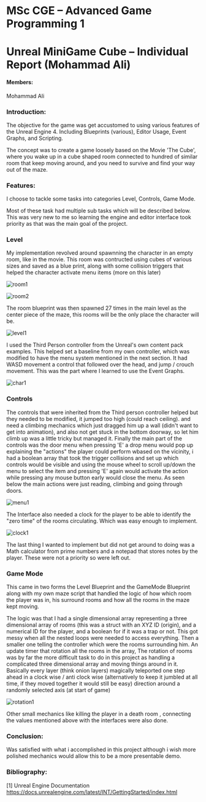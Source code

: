 # MSc CGE – Advanced Game Programming 1
# Unreal MiniGame Cube – Individual Report (Mohammad Ali)


#### Members: 

Mohammad Ali


### Introduction:

The objective for the game was get accustomed to using various features of the Unreal Engine 4. Including Blueprints (various), Editor Usage, Event Graphs, and Scripting.

The concept was to create a game loosely based on the Movie 'The Cube', where you wake up in a cube shaped room connected to hundred of similar room that keep moving around, and you need to survive and find your way out of the maze.


### Features:

I choose to tackle some tasks into categories Level, Controls, Game Mode.

Most of these task had multiple sub tasks which will be described below. This was very new to me so learning the engine and editor interface took priority as that was the main goal of the project.


### Level

My implementation revolved around spawnning the character in an empty room, like in the movie. This room was contructed using cubes of various sizes and saved as a blue print, along with some collision triggers that helped the character activate menu items (more on this later)

![room1](https://github.com/mali055/AGP1_Cube/blob/master/img/room1.PNG)

![room2](https://github.com/mali055/AGP1_Cube/blob/master/img/room2.PNG)

The room blueprint was then spawned 27 times in the main level as the center piece of the maze, this rooms will be the only place the character will be.

![level1](https://github.com/mali055/AGP1_Cube/blob/master/img/level1.PNG)

I used the Third Person controller from the Unreal's own content pack examples. This helped set a baseline from my own controller, which was modified to have the menu system mentioned in the next section. It had WASD movement a control that followed over the head, and jump / crouch movement. This was the part where I learned to use the Event Graphs.

![char1](https://github.com/mali055/AGP1_Cube/blob/master/img/char1.PNG)

### Controls

The controls that were inherited from the Third person controller helped but they needed to be modified, it jumped too high (could reach ceiling). and need a climbing mechanics which just dragged him up a wall (didn't want to get into animation), and also not get stuck in the bottom doorway, so let him climb up was a little tricky but managed it. Finally the main part of the controls was the door menu when pressing 'E' a drop menu would pop up explaining the "actions" the player could perform wbased on the vicinity, i had a boolean array that took the trigger collisions and set up which controls would be visible and using the mouse wheel to scroll up/down the menu to select the item and pressing 'E' again would activate the action while pressing any mouse button early would close the menu. As seen below the main actions were just reading, climbing and going through doors. 

![menu1](https://github.com/mali055/AGP1_Cube/blob/master/img/menu1.PNG)

The Interface also needed a clock for the player to be able to identify the "zero time" of the rooms circulating. Which was easy enough to implement. 

![clock1](https://github.com/mali055/AGP1_Cube/blob/master/img/clock1.PNG)

The last thing I wanted to implement but did not get around to doing was a Math calculator from prime numbers and a notepad that stores notes by the player. These were not a priority so were left out.

### Game Mode

This came in two forms the Level Blueprint and the GameMode Blueprint along with my own maze script that handled the logic of how which room the player was in, his surround rooms and how all the rooms in the maze kept moving.

The logic was that I had a single dimensional array representing a three dimensional array of rooms (this was a struct with an XYZ ID (origin), and a numerical ID for the player, and a boolean for if it was a trap or not. This got messy when all the nested loops were needed to access everything. Then a smaller one telling the controller which were the rooms surrounding him. An update timer that rotation all the rooms in the array, The rotation of rooms was by far the more difficult task to do in this project as handling a complicated three dimensional array and moving things around in it. Basically every layer (think onion layers) magically teleported one step ahead in a clock wise / anti clock wise (alternatively to keep it jumbled at all time, if they moved together it would still be easy) direction around a randomly selected axis (at start of game)

![rotation1](https://github.com/mali055/AGP1_Cube/blob/master/img/rotation1.png)

Other small mechanics like killing the player in a death room , connecting the values mentioned above with the interfaces were also done.


### Conclusion:

Was satisfied with what i accomplished in this project although i wish more polished mechanics would allow this to be a more presentable demo.


### Bibliography:

[1] 	Unreal Engine Documentation 
https://docs.unrealengine.com/latest/INT/GettingStarted/index.html






